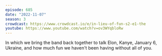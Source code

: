 ```yaml
---
episode: 685
date: "2022-11-07"
season: 3
crowdcast: https://www.crowdcast.io/e/in-lieu-of-fun-s2-e1-the
youtube: https://www.youtube.com/watch?v=ov3WYqbloRw
---
```

In which we bring the band back together to talk Elon, Kanye, January 6, Ukraine, and how much fun we haven't been having without all of you.
